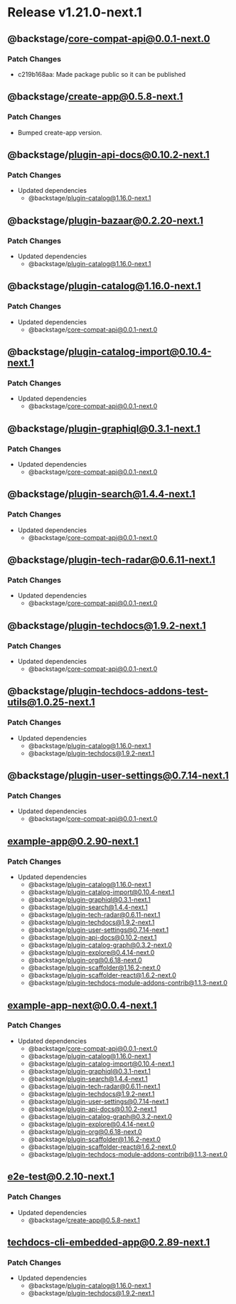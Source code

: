 # Release v1.21.0-next.1

## @backstage/core-compat-api@0.0.1-next.0

### Patch Changes

- c219b168aa: Made package public so it can be published

## @backstage/create-app@0.5.8-next.1

### Patch Changes

- Bumped create-app version.

## @backstage/plugin-api-docs@0.10.2-next.1

### Patch Changes

- Updated dependencies
  - @backstage/plugin-catalog@1.16.0-next.1

## @backstage/plugin-bazaar@0.2.20-next.1

### Patch Changes

- Updated dependencies
  - @backstage/plugin-catalog@1.16.0-next.1

## @backstage/plugin-catalog@1.16.0-next.1

### Patch Changes

- Updated dependencies
  - @backstage/core-compat-api@0.0.1-next.0

## @backstage/plugin-catalog-import@0.10.4-next.1

### Patch Changes

- Updated dependencies
  - @backstage/core-compat-api@0.0.1-next.0

## @backstage/plugin-graphiql@0.3.1-next.1

### Patch Changes

- Updated dependencies
  - @backstage/core-compat-api@0.0.1-next.0

## @backstage/plugin-search@1.4.4-next.1

### Patch Changes

- Updated dependencies
  - @backstage/core-compat-api@0.0.1-next.0

## @backstage/plugin-tech-radar@0.6.11-next.1

### Patch Changes

- Updated dependencies
  - @backstage/core-compat-api@0.0.1-next.0

## @backstage/plugin-techdocs@1.9.2-next.1

### Patch Changes

- Updated dependencies
  - @backstage/core-compat-api@0.0.1-next.0

## @backstage/plugin-techdocs-addons-test-utils@1.0.25-next.1

### Patch Changes

- Updated dependencies
  - @backstage/plugin-catalog@1.16.0-next.1
  - @backstage/plugin-techdocs@1.9.2-next.1

## @backstage/plugin-user-settings@0.7.14-next.1

### Patch Changes

- Updated dependencies
  - @backstage/core-compat-api@0.0.1-next.0

## example-app@0.2.90-next.1

### Patch Changes

- Updated dependencies
  - @backstage/plugin-catalog@1.16.0-next.1
  - @backstage/plugin-catalog-import@0.10.4-next.1
  - @backstage/plugin-graphiql@0.3.1-next.1
  - @backstage/plugin-search@1.4.4-next.1
  - @backstage/plugin-tech-radar@0.6.11-next.1
  - @backstage/plugin-techdocs@1.9.2-next.1
  - @backstage/plugin-user-settings@0.7.14-next.1
  - @backstage/plugin-api-docs@0.10.2-next.1
  - @backstage/plugin-catalog-graph@0.3.2-next.0
  - @backstage/plugin-explore@0.4.14-next.0
  - @backstage/plugin-org@0.6.18-next.0
  - @backstage/plugin-scaffolder@1.16.2-next.0
  - @backstage/plugin-scaffolder-react@1.6.2-next.0
  - @backstage/plugin-techdocs-module-addons-contrib@1.1.3-next.0

## example-app-next@0.0.4-next.1

### Patch Changes

- Updated dependencies
  - @backstage/core-compat-api@0.0.1-next.0
  - @backstage/plugin-catalog@1.16.0-next.1
  - @backstage/plugin-catalog-import@0.10.4-next.1
  - @backstage/plugin-graphiql@0.3.1-next.1
  - @backstage/plugin-search@1.4.4-next.1
  - @backstage/plugin-tech-radar@0.6.11-next.1
  - @backstage/plugin-techdocs@1.9.2-next.1
  - @backstage/plugin-user-settings@0.7.14-next.1
  - @backstage/plugin-api-docs@0.10.2-next.1
  - @backstage/plugin-catalog-graph@0.3.2-next.0
  - @backstage/plugin-explore@0.4.14-next.0
  - @backstage/plugin-org@0.6.18-next.0
  - @backstage/plugin-scaffolder@1.16.2-next.0
  - @backstage/plugin-scaffolder-react@1.6.2-next.0
  - @backstage/plugin-techdocs-module-addons-contrib@1.1.3-next.0

## e2e-test@0.2.10-next.1

### Patch Changes

- Updated dependencies
  - @backstage/create-app@0.5.8-next.1

## techdocs-cli-embedded-app@0.2.89-next.1

### Patch Changes

- Updated dependencies
  - @backstage/plugin-catalog@1.16.0-next.1
  - @backstage/plugin-techdocs@1.9.2-next.1
